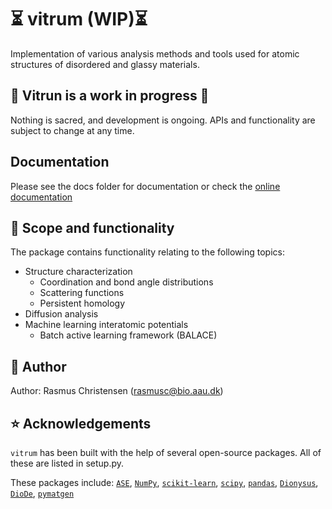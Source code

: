 # ⏳ vitrum (WIP)⏳ 
Implementation of various analysis methods and tools used for atomic structures of disordered and glassy materials.
## 🔴 Vitrun is a work in progress 🔴
 Nothing is sacred, and development is ongoing. APIs and functionality are subject to change at any time.



## Documentation
Please see the docs folder for documentation or check the [online documentation](https://vitrum.readthedocs.io/en/latest/)

## 🎯 Scope and functionality
The package contains functionality relating to the following topics:

- Structure characterization
  - Coordination and bond angle distributions
  - Scattering functions
  - Persistent homology
- Diffusion analysis
- Machine learning interatomic potentials
  - Batch active learning framework (BALACE)

## 📖 Author
Author: Rasmus Christensen (rasmusc@bio.aau.dk)

## ⭐ Acknowledgements

`vitrum` has been built with the help of several open-source packages. All of these are listed in setup.py.

These packages include:
[`ASE`](https://wiki.fysik.dtu.dk/ase/index.html), [`NumPy`](https://numpy.org/), [`scikit-learn`](https://scikit-learn.org/stable/), [`scipy`](https://scipy.org/), [`pandas`](https://pandas.pydata.org/), [`Dionysus`](https://mrzv.org/software/dionysus2/), [`DioDe`](https://github.com/mrzv/diode), [`pymatgen`](https://pymatgen.org/)